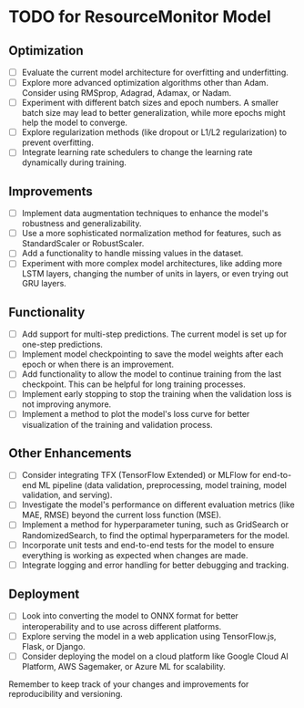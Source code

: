 # TODO for ResourceMonitor Model

## Optimization

- [ ] Evaluate the current model architecture for overfitting and underfitting.
- [ ] Explore more advanced optimization algorithms other than Adam. Consider using RMSprop, Adagrad, Adamax, or Nadam.
- [ ] Experiment with different batch sizes and epoch numbers. A smaller batch size may lead to better generalization, while more epochs might help the model to converge.
- [ ] Explore regularization methods (like dropout or L1/L2 regularization) to prevent overfitting.
- [ ] Integrate learning rate schedulers to change the learning rate dynamically during training.

## Improvements

- [ ] Implement data augmentation techniques to enhance the model's robustness and generalizability.
- [ ] Use a more sophisticated normalization method for features, such as StandardScaler or RobustScaler.
- [ ] Add a functionality to handle missing values in the dataset.
- [ ] Experiment with more complex model architectures, like adding more LSTM layers, changing the number of units in layers, or even trying out GRU layers.

## Functionality

- [ ] Add support for multi-step predictions. The current model is set up for one-step predictions.
- [ ] Implement model checkpointing to save the model weights after each epoch or when there is an improvement.
- [ ] Add functionality to allow the model to continue training from the last checkpoint. This can be helpful for long training processes.
- [ ] Implement early stopping to stop the training when the validation loss is not improving anymore.
- [ ] Implement a method to plot the model's loss curve for better visualization of the training and validation process.

## Other Enhancements

- [ ] Consider integrating TFX (TensorFlow Extended) or MLFlow for end-to-end ML pipeline (data validation, preprocessing, model training, model validation, and serving).
- [ ] Investigate the model's performance on different evaluation metrics (like MAE, RMSE) beyond the current loss function (MSE).
- [ ] Implement a method for hyperparameter tuning, such as GridSearch or RandomizedSearch, to find the optimal hyperparameters for the model.
- [ ] Incorporate unit tests and end-to-end tests for the model to ensure everything is working as expected when changes are made.
- [ ] Integrate logging and error handling for better debugging and tracking.

## Deployment

- [ ] Look into converting the model to ONNX format for better interoperability and to use across different platforms.
- [ ] Explore serving the model in a web application using TensorFlow.js, Flask, or Django.
- [ ] Consider deploying the model on a cloud platform like Google Cloud AI Platform, AWS Sagemaker, or Azure ML for scalability.

Remember to keep track of your changes and improvements for reproducibility and versioning.
